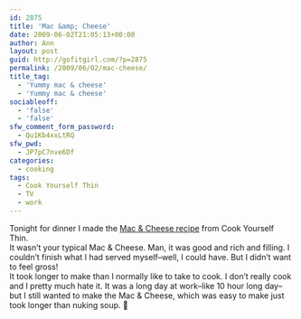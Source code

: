 ```yaml
---
id: 2875
title: 'Mac &amp; Cheese'
date: 2009-06-02T21:05:13+00:00
author: Ann
layout: post
guid: http://gofitgirl.com/?p=2875
permalink: /2009/06/02/mac-cheese/
title_tag:
  - 'Yummy mac & cheese'
  - 'Yummy mac & cheese'
sociableoff:
  - 'false'
  - 'false'
sfw_comment_form_password:
  - Qu1Kb4xxLtRQ
sfw_pwd:
  - JP7pC7nve6Df
categories:
  - cooking
tags:
  - Cook Yourself Thin
  - TV
  - work
---
```

Tonight for dinner I made the [Mac & Cheese recipe](http://www.mylifetime.com/on-tv/shows/cook-yourself-thin/recipes/mac-and-cheese-0) from Cook Yourself Thin.  
It wasn&#8217;t your typical Mac & Cheese. Man, it was good and rich and filling. I couldn&#8217;t finish what I had served myself&#8211;well, I could have. But I didn&#8217;t want to feel gross!  
It took longer to make than I normally like to take to cook. I don&#8217;t really cook and I pretty much hate it. It was a long day at work&#8211;like 10 hour long day&#8211;but I still wanted to make the Mac & Cheese, which was easy to make just took longer than nuking soup. 🙂
